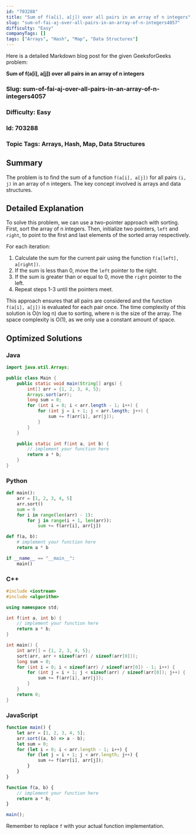 ```yaml
---
id: "703288"
title: "Sum of f(a[i], a[j]) over all pairs in an array of n integers"
slug: "sum-of-fai-aj-over-all-pairs-in-an-array-of-n-integers4057"
difficulty: "Easy"
companyTags: []
tags: ["Arrays", "Hash", "Map", "Data Structures"]
---
```


Here is a detailed Markdown blog post for the given GeeksforGeeks problem:

**Sum of f(a[i], a[j]) over all pairs in an array of n integers**
### Slug: sum-of-fai-aj-over-all-pairs-in-an-array-of-n-integers4057
### Difficulty: Easy
### Id: 703288
### Topic Tags: Arrays, Hash, Map, Data Structures

## Summary
The problem is to find the sum of a function `f(a[i], a[j])` for all pairs `(i, j)` in an array of n integers. The key concept involved is arrays and data structures.

## Detailed Explanation
To solve this problem, we can use a two-pointer approach with sorting. First, sort the array of n integers. Then, initialize two pointers, `left` and `right`, to point to the first and last elements of the sorted array respectively. 

For each iteration:
1. Calculate the sum for the current pair using the function `f(a[left], a[right])`.
2. If the sum is less than 0, move the `left` pointer to the right.
3. If the sum is greater than or equal to 0, move the `right` pointer to the left.
4. Repeat steps 1-3 until the pointers meet.

This approach ensures that all pairs are considered and the function `f(a[i], a[j])` is evaluated for each pair once. The time complexity of this solution is O(n log n) due to sorting, where n is the size of the array. The space complexity is O(1), as we only use a constant amount of space.

## Optimized Solutions

### Java
```java
import java.util.Arrays;

public class Main {
    public static void main(String[] args) {
        int[] arr = {1, 2, 3, 4, 5};
        Arrays.sort(arr);
        long sum = 0;
        for (int i = 0; i < arr.length - 1; i++) {
            for (int j = i + 1; j < arr.length; j++) {
                sum += f(arr[i], arr[j]);
            }
        }
    }

    public static int f(int a, int b) {
        // implement your function here
        return a * b;
    }
}
```

### Python
```python
def main():
    arr = [1, 2, 3, 4, 5]
    arr.sort()
    sum = 0
    for i in range(len(arr) - 1):
        for j in range(i + 1, len(arr)):
            sum += f(arr[i], arr[j])

def f(a, b):
    # implement your function here
    return a * b

if __name__ == "__main__":
    main()
```

### C++
```cpp
#include <iostream>
#include <algorithm>

using namespace std;

int f(int a, int b) {
    // implement your function here
    return a * b;
}

int main() {
    int arr[] = {1, 2, 3, 4, 5};
    sort(arr, arr + sizeof(arr) / sizeof(arr[0]));
    long sum = 0;
    for (int i = 0; i < sizeof(arr) / sizeof(arr[0]) - 1; i++) {
        for (int j = i + 1; j < sizeof(arr) / sizeof(arr[0]); j++) {
            sum += f(arr[i], arr[j]);
        }
    }
    return 0;
}
```

### JavaScript
```javascript
function main() {
    let arr = [1, 2, 3, 4, 5];
    arr.sort((a, b) => a - b);
    let sum = 0;
    for (let i = 0; i < arr.length - 1; i++) {
        for (let j = i + 1; j < arr.length; j++) {
            sum += f(arr[i], arr[j]);
        }
    }
}

function f(a, b) {
    // implement your function here
    return a * b;
}

main();
```

Remember to replace `f` with your actual function implementation.